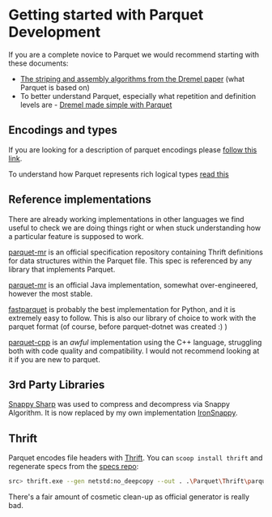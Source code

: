 # Getting started with Parquet Development

If you are a complete novice to Parquet we would recommend starting with these documents:

- [The striping and assembly algorithms from the Dremel paper](https://github.com/julienledem/redelm/wiki/The-striping-and-assembly-algorithms-from-the-Dremel-paper) (what Parquet is based on)
- To better understand Parquet, especially what repetition and definition levels are - [Dremel made simple with Parquet](https://blog.twitter.com/engineering/en_us/a/2013/dremel-made-simple-with-parquet.html)

## Encodings and types

If you are looking for a description of parquet encodings please [follow this link](https://github.com/apache/parquet-format/blob/master/Encodings.md).

To understand how Parquet represents rich logical types [read this](https://github.com/apache/parquet-format/blob/master/LogicalTypes.md)

## Reference implementations

There are already working implementations in other languages we find useful to check we are doing things right or when stuck understanding how a particular feature is supposed to work.

[parquet-mr](https://github.com/apache/parquet-mr) is an official specification repository containing Thrift definitions for data structures within the Parquet file. This spec is referenced by any library that implements Parquet.

[parquet-mr](https://github.com/apache/parquet-mr) is an official Java implementation, somewhat over-engineered, however the most stable.

[fastparquet](https://github.com/dask/fastparquet) is probably the best implementation for Python, and it is extremely easy to follow. This is also our library of choice to work with the parquet format (of course, before parquet-dotnet was created :) )

[parquet-cpp](https://github.com/apache/parquet-cpp) is an *awful* implementation using the C++ language, struggling both with code quality and compatibility.  I would not recommend looking at it if you are new to parquet.

## 3rd Party Libraries

[Snappy Sharp](https://github.com/jeffesp/Snappy.Sharp) was used to compress and decompress via Snappy Algorithm. It is now replaced by my own implementation [IronSnappy](https://github.com/aloneguid/IronSnappy).

## Thrift

Parquet encodes file headers with [Thrift](https://thrift.apache.org/). You can `scoop install thrift` and regenerate specs from the [specs repo](https://github.com/apache/parquet-format):

```bash
src> thrift.exe --gen netstd:no_deepcopy --out . .\Parquet\Thrift\parquet.thrift
```

There's a fair amount of cosmetic clean-up as official generator is really bad.
